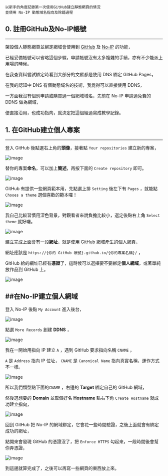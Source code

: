 
```
以新手的角度記錄第一次使用GitHub建立靜態網頁的情況
並使用 No-IP 動態域名指向及除錯過程
```

## 0. 註冊GitHub及No-IP帳號
----

架設個人靜態網頁並綁定網域會使用到 [GitHub][1] 及 [No-IP][2] 的功能，

已經妥備帳號可以省略這個步驟，申請帳號沒有太多複雜的手續，亦有不少能派上用場的時候。

在我查資料嘗試綁定時看到大部分的文獻都是使用 DNS 綁定 GitHub Pages，

在我的認知中 DNS 有個動態域名的技術，我覺得可以直接使用 DDNS，

一方面我沒有個別申請或購買過一個網域域名，先前在 No-IP 申請過免費的 DDNS 做為網域，

便直接沿用，也成功指向，就決定把這個經過寫成教學記錄。

[1]: https://github.com/
[2]: https://www.noip.com/

## 1. 在GitHub建立個人專案
----

登入 GitHub 後點選右上角的**頭像**，接著點 `Your repositories` 建立新的專案，

![image](https://raw.githubusercontent.com/L0VEMILKTEA/GitHub-Pages/653823aeca7b42ccc99614efe61a941e978627b7/1%E5%BB%BA%E7%AB%8B%E5%B0%88%E6%A1%88.jpeg "建立專案")

替你的專案**命名**，可以加上**簡述**，再按下面的 `Create repository` 即可。

![image](https://raw.githubusercontent.com/L0VEMILKTEA/GitHub-Pages/653823aeca7b42ccc99614efe61a941e978627b7/2%E5%89%B5%E5%BB%BA%E5%84%B2%E5%AD%98%E5%BA%AB.jpeg "命名簡述專案")

GitHub 有提供一些網頁範本用，先點選上排 `Setting` 後左下有 `Pages` ，就能點 `Chooes a theme` 選個喜歡的範本囉！

![image](https://raw.githubusercontent.com/L0VEMILKTEA/GitHub-Pages/653823aeca7b42ccc99614efe61a941e978627b7/3%E4%BD%BF%E7%94%A8%E7%AF%84%E6%9C%AC.jpeg "建立成功")

我自己比較習慣用深色背景，對觀看者來說負擔比較小，選定後點右上角 `Select theme` 就好囉。

![image](https://raw.githubusercontent.com/L0VEMILKTEA/GitHub-Pages/653823aeca7b42ccc99614efe61a941e978627b7/4%E6%8C%91%E9%81%B8%E7%AF%84%E6%9C%AC.jpeg "挑選範本")

建立完成上面會有一段**網址**，就是使用 GitHub 網域產生的個人網頁，

網址應該是 `https://{你的 GitHub 帳號}.github.io/{你的專案名稱}/` ，

GitHub 給的網址已經有**憑證**了，這時候可以選擇要不要綁定**個人網域**，或著單純放作品到 GitHub 上。

![image](https://raw.githubusercontent.com/L0VEMILKTEA/GitHub-Pages/653823aeca7b42ccc99614efe61a941e978627b7/5%E5%80%8B%E4%BA%BA%E7%B6%B2%E5%9D%80.jpeg "網頁產生")


##在No-IP建立個人網域
----

登入 No-IP 後點 `My Account` 進入後台，

![image](https://raw.githubusercontent.com/L0VEMILKTEA/GitHub-Pages/653823aeca7b42ccc99614efe61a941e978627b7/6%E9%BB%9E%E9%81%B8%E5%84%80%E8%A1%A8%E6%9D%BF.jpeg "進入後台")

點選 `More Records` 創建 **DDNS** ，

![image](https://raw.githubusercontent.com/L0VEMILKTEA/GitHub-Pages/653823aeca7b42ccc99614efe61a941e978627b7/7%E5%BB%BA%E7%AB%8B%E5%9F%9F%E5%90%8D2.jpeg "建立DDNS")

我在一開始用指向 IP 建立 `A` ，遇到 GitHub 要求指向名稱 `CNAME` ，

 `A` 是 `Address` 指向 IP 位址， `CNAME` 是 `Canonical Name` 指向真實名稱，運作方式不一樣。

![image](https://raw.githubusercontent.com/L0VEMILKTEA/GitHub-Pages/653823aeca7b42ccc99614efe61a941e978627b7/8%E5%BB%BA%E7%AB%8BA.jpeg "綁定失敗")

所以我們類型點下面的`CNAME` ，右邊的 **Target** 綁定自己的 GitHub 網域，

然後選想要的 **Domain** 並取個好名 **Hostname** 點右下角 `Create Hostname` 就成功建立指向，

![image](https://raw.githubusercontent.com/L0VEMILKTEA/GitHub-Pages/653823aeca7b42ccc99614efe61a941e978627b7/8%E5%BB%BA%E7%AB%8BCNAME.jpeg "建立CNAME")

回到 GitHub 把 No-IP 的網域綁定，它會花一些時間驗證，之後上面就會有綁定成功的網址，

點開來會發現 GitHub 的憑證沒了，把 `Enforce HTTPS` 勾起來，一段時間後會幫你弄憑證，

![image](https://raw.githubusercontent.com/L0VEMILKTEA/GitHub-Pages/653823aeca7b42ccc99614efe61a941e978627b7/9%E5%BC%B7%E5%88%B6HTTPS.jpeg "綁定成功")

到這邊就算完成了，之後可以再寫一些網頁的東西放上來。




